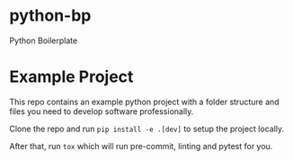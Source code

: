 # python-bp
Python Boilerplate

# Example Project

This repo contains an example python project with a folder structure and files you need to develop
software professionally. 

Clone the repo and run `pip install -e .[dev]` to setup the project locally.

After that, run `tox` which will run pre-commit, linting and pytest for you.
